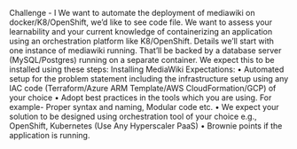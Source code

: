 Challenge - I
We want to automate the deployment of mediawiki on docker/K8/OpenShift, we’d like to see code file.
We want to assess your learnability and your current knowledge of containerizing an application using
an orchestration platform like K8/OpenShift.
Details
    we’ll start with one instance of mediawiki running.
    That’ll be backed by a database server (MySQL/Postgres) running on a separate container.
    We expect this to be installed using these steps: Installing MediaWiki
Expectations:
    • Automated setup for the problem statement including the infrastructure setup using any IAC code
      (Terraform/Azure ARM Template/AWS CloudFormation/GCP) of your choice
    • Adopt best practices in the tools which you are using. For example- Proper syntax and naming,
      Modular code etc.
    • We expect your solution to be designed using orchestration tool of your choice e.g., OpenShift,
      Kubernetes (Use Any Hyperscaler PaaS)
    • Brownie points if the application is running.
